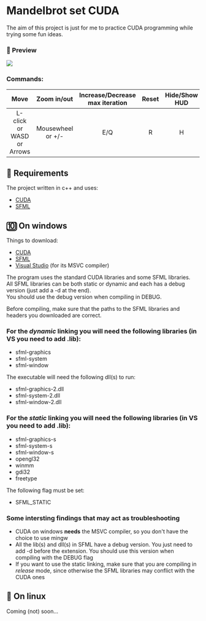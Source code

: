 # Mandelbrot set CUDA
The aim of this project is just for me to practice CUDA programming while trying some fun ideas.

### :eyes: Preview
![](graphics/vid/demo.gif)

### Commands:
| Move | Zoom in/out | Increase/Decrease max iteration | Reset | Hide/Show HUD |
| :---: | :---: | :---: | :---: | :---: |
| L-click or WASD or Arrows| Mousewheel or +/- | E/Q | R | H |

## :wrench: Requirements
The project written in c++ and uses:
- [CUDA](https://developer.nvidia.com/cuda-zone) 
- [SFML](https://www.sfml-dev.org/index.php)

## :keycap_ten: On windows
Things to download:
- [CUDA](https://developer.nvidia.com/cuda-downloads)
- [SFML](https://www.sfml-dev.org/download.php)
- [Visual Studio](https://visualstudio.microsoft.com/it/downloads/) (for its MSVC compiler)

The program uses the standard CUDA libraries and some SFML libraries.  
All SFML libraries can be both static or dynamic and each has a debug version (just add a -d at the end).  
You should use the debug version when compiling in DEBUG.

Before compiling, make sure that the paths to the SFML libraries and headers you downloaded are correct.

### For the _dynamic_ linking you will need the following libraries (in VS you need to add .lib):
- sfml-graphics
- sfml-system
- sfml-window

The executable will need the following dll(s) to run:
- sfml-graphics-2.dll
- sfml-system-2.dll
- sfml-window-2.dll

### For the _static_ linking you will need the following libraries (in VS you need to add .lib):
- sfml-graphics-s
- sfml-system-s
- sfml-window-s
- opengl32
- winmm
- gdi32
- freetype

The following flag must be set:
- SFML_STATIC

### **Some intersting findings that may act as troubleshooting**
- CUDA on windows **needs** the MSVC compiler, so you don't have the choice to use mingw
- All the lib(s) and dll(s) in SFML have a debug version. You just need to add -d before the extension. You should use this version when compiling with the DEBUG flag
- If you want to use the static linking, make sure that you are compiling in _release_ mode, since otherwise the SFML libraries may conflict with the CUDA ones

## :penguin: On linux
Coming (not) soon...
